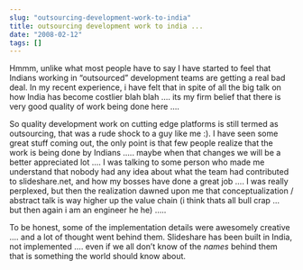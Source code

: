 ```yaml
---
slug: "outsourcing-development-work-to-india"
title: outsourcing development work to india ...
date: "2008-02-12"
tags: []
---
```

Hmmm, unlike what most people have to say I have started to feel that Indians working in “outsourced” development teams are getting a real bad deal. In my recent experience, i have felt that in spite of all the big talk on how India has become costlier blah blah …. its my firm belief that there is very good quality of work being done here ….


So quality development work on cutting edge platforms is still termed as outsourcing, that was a rude shock to a guy like me :). I have seen some great stuff coming out, the only point is that few people realize that the work is being done by Indians ….. maybe when that changes we will be a better appreciated lot …. I was talking to some person who made me understand that nobody had any idea about what the team had contributed to slideshare.net, and how my bosses have done a great job …. I was really perplexed, but then the realization dawned upon me that conceptualization / abstract talk is way higher up the value chain (i think thats all bull crap … but then again i am an engineer he he) …..


To be honest, some of the implementation details were awesomely creative …. and a lot of thought went behind them. Slideshare has been built in India, not implemented …. even if we all don’t know of the *names* behind them that is something the world should know about.
